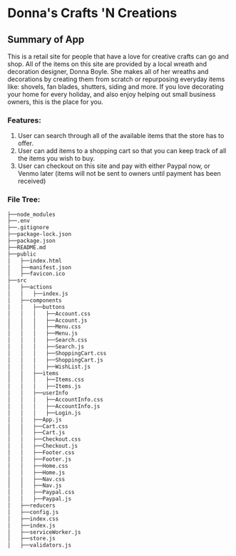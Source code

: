 # Donna's Crafts 'N Creations

## Summary of App

This is a retail site for people that have a love for creative crafts can go and shop.  All of the items on this site are provided by a  local wreath and decoration designer, Donna Boyle.  She makes all of her wreaths and decorations by creating them from scratch or repurposing everyday items like: shovels, fan blades, shutters, siding and more.  If you love decorating your home for every holiday, and also enjoy helping out small business owners, this is the place for you.

### Features:
1. User can search through all of the available items that the store has to offer.
2. User can add items to a shopping cart so that you can keep track of all the items you wish to buy.
3. User can checkout on this site and pay with either Paypal now, or Venmo later (items will not be sent to owners until payment has been received)

### File Tree:
``` bash
├──node_modules
├──.env
├──.gitignore
├──package-lock.json
├──package.json
├──README.md
├──public
│   ├──index.html
│   ├──manifest.json
│   ├──favicon.ico
├──src
│   ├──actions
│   │   ├──index.js
│   ├──components
│   │   ├──buttons
│   │   │   ├──Account.css
│   │   │   ├──Account.js
│   │   │   ├──Menu.css
│   │   │   ├──Menu.js
│   │   │   ├──Search.css
│   │   │   ├──Search.js
│   │   │   ├──ShoppingCart.css
│   │   │   ├──ShoppingCart.js
│   │   │   ├──WishList.js
│   │   ├──items
│   │   │   ├──Items.css
│   │   │   ├──Items.js
│   │   ├──userInfo
│   │   │   ├──AccountInfo.css
│   │   │   ├──AccountInfo.js
│   │   │   ├──Login.js
│   │   ├──App.js
│   │   ├──Cart.css
│   │   ├──Cart.js
│   │   ├──Checkout.css
│   │   ├──Checkout.js
│   │   ├──Footer.css
│   │   ├──Footer.js
│   │   ├──Home.css
│   │   ├──Home.js
│   │   ├──Nav.css
│   │   ├──Nav.js
│   │   ├──Paypal.css
│   │   ├──Paypal.js
│   ├──reducers
│   ├──config.js
│   ├──index.css
│   ├──index.js
│   ├──serviceWorker.js
│   ├──store.js
│   ├──validators.js
```